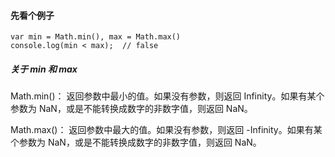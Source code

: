 #### 先看个例子

	var min = Math.min(), max = Math.max()
	console.log(min < max);  // false

##### 关于 min 和 max
Math.min()：	返回参数中最小的值。如果没有参数，则返回 Infinity。如果有某个参数为 NaN，或是不能转换成数字的非数字值，则返回 NaN。

Math.max()：	返回参数中最大的值。如果没有参数，则返回 -Infinity。如果有某个参数为 NaN，或是不能转换成数字的非数字值，则返回 NaN。